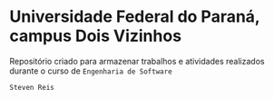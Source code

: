 # Universidade Federal do Paraná, campus Dois Vizinhos

Repositório criado para armazenar trabalhos e atividades realizados durante o curso de ```Engenharia de Software``` 

```
Steven Reis
```